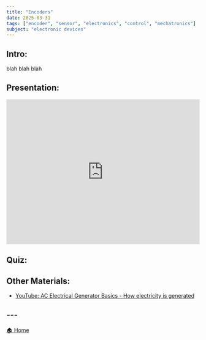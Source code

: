 ```yaml
---
title: "Encoders"
date: 2025-03-31
tags: ["encoder", "sensor", "electronics", "control", "mechatronics"]
subject: "electronic devices"
---
```


## Intro:

blah blah blah

## Presentation:

<div style="position: relative; width: 100%; height: 0; padding-top: 75%;">
    <iframe src="https://EngineeringShare.github.io/engineering-hub/presentations/Encoders/Encoders.pdf" 
        style="position: absolute; top: 0; left: 0; width: 100%; height: 100%; border: none;">
    </iframe>
</div>

## Quiz:

<script>
fetch('https://github.com/EngineeringShare/engineering-hub/blob/main/quizzes/encoders.json')
  .then(response => response.json())
  .then(data => {
      let quizContainer = document.getElementById('quiz');
      data.forEach((q, index) => {
          let html = `<div class="question">
              <p>${index + 1}. ${q.question}</p>`;
          q.choices.forEach((choice, i) => {
              html += `<input type="radio" name="q${index}" value="${i}"> ${choice}<br>`;
          });
          html += `</div>`;
          quizContainer.innerHTML += html;
      });
  });

function checkQuiz() {
  fetch('/quiz.json')
    .then(response => response.json())
    .then(data => {
        let score = 0;
        data.forEach((q, index) => {
            let selected = document.querySelector(`input[name="q${index}"]:checked`);
            if (selected && parseInt(selected.value) === q.answer) {
                score++;
            }
        });
        document.getElementById('result').innerText = `Score: ${score}/${data.length}`;
    });
}
</script>

## Other Materials:
* [YouTube: AC Electrical Generator Basics - How electricity is generated](https://www.youtube.com/watch?v=WhATjUHgzxQ)

## ---

<a href="https://engineeringshare.github.io/engineering-hub">🏠 Home</a>
